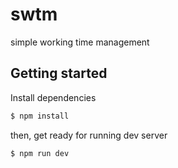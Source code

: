 # swtm

simple working time management

## Getting started

Install dependencies

```bash
$ npm install
```

then, get ready for running dev server

```bash
$ npm run dev
```
